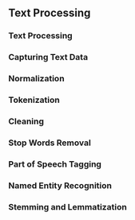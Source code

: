 
## Text Processing

### Text Processing


### Capturing Text Data


### Normalization


### Tokenization


### Cleaning


### Stop Words Removal


### Part of Speech Tagging


### Named Entity Recognition


### Stemming and Lemmatization

